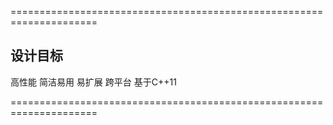 =====================================================================
## 设计目标
高性能
简洁易用
易扩展
跨平台
基于C++11

=====================================================================

